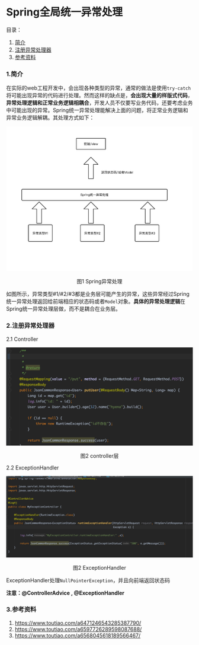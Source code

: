 # Spring全局统一异常处理

目录：

1. [简介][1]
2. [注册异常处理器][2]
3. [参考资料][3]



### 1.简介

在实际的web工程开发中，会出现各种类型的异常，通常的做法是使用`try-catch`将可能出现异常的代码进行处理。然而这样的缺点是，**会出现大量的样版式代码**，**异常处理逻辑和正常业务逻辑相耦合**，开发人员不仅要写业务代码，还要考虑业务中可能出现的异常。Spring统一异常处理能解决上面的问题，将正常业务逻辑和异常业务逻辑解耦。其处理方式如下：

![](1.jpg)

<center>图1 Spring异常处理</center>

如图所示，异常类型#1/#2/#3都是业务层可能产生的异常，这些异常经过Spring统一异常处理返回给前端相应的状态码或者`Model`对象。**具体的异常处理逻辑**在Spring统一异常处理层做，而不是耦合在业务层。



### 2.注册异常处理器

2.1 Controller

![](2.jpg)

<center>图2 controller层</center>

2.2 ExceptionHandler

![](3.jpg)

<center>图2 ExceptionHandler</center>

ExceptionHandler处理`NullPointerException`，并且向前端返回状态码

**注意：@ControllerAdvice , @ExceptionHandler**

### 3.参考资料

1. https://www.toutiao.com/a6471246543285387790/
2. https://www.toutiao.com/a6597726289598087688/
3. https://www.toutiao.com/a6568045618189566467/

[1]: #1简介
[2]: #2注册异常处理器
[3]: #3参考资料